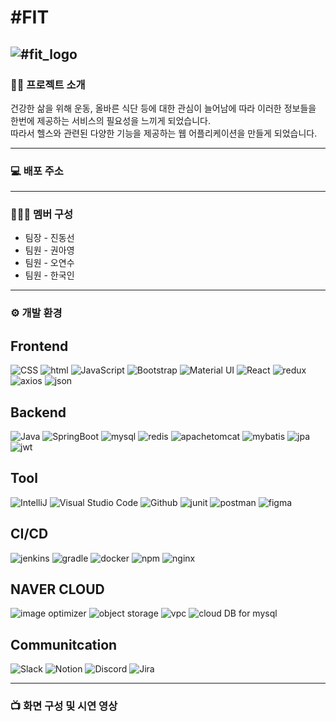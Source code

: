 # #FIT
![#fit_logo](https://github.com/KwonAYeong/KwonAYeong/assets/129161150/42aa0ef9-694a-474c-b0d7-1ba8d856fdac)
---

### 💪🏻 프로젝트 소개
건강한 삶을 위해 운동, 올바른 식단 등에 대한 관심이 늘어남에 따라 이러한 정보들을 한번에 제공하는 서비스의 필요성을 느끼게 되었습니다. <br />
따라서 헬스와 관련된 다양한 기능을 제공하는 웹 어플리케이션을 만들게 되었습니다.

---

### 💻 배포 주소

---

### 👩🏻‍💻 멤버 구성
* 팀장 - 진동선
* 팀원 - 권아영
* 팀원 - 오연수
* 팀원 - 한국인
----

### ⚙️ 개발 환경

## Frontend
![CSS](https://img.shields.io/badge/css-1572B6?style=for-the-badge&logo=css3&logoColor=white)
![html](https://img.shields.io/badge/html5-E34F26?style=for-the-badge&logo=html5&logoColor=white)
![JavaScript](https://img.shields.io/badge/JavaScript-F7DF1E?style=for-the-badge&logo=Javascript&logoColor=white)
![Bootstrap](https://img.shields.io/badge/Bootstrap-7952B3?style=for-the-badge&logo=Bootstrap&logoColor=white)
![Material UI](https://img.shields.io/badge/Material%20UI-007FFF?style=for-the-badge&logo=MUI&logoColor=white)
![React](https://img.shields.io/badge/React-20232A?style=for-the-badge&logo=react&logoColor=white)
![redux](https://img.shields.io/badge/redux-764ABC?style=for-the-badge&logo=redux&logoColor=white)
![axios](https://img.shields.io/badge/axios-5A29E4?style=for-the-badge&logo=axios&logoColor=white)
![json](https://img.shields.io/badge/json-000000?style=for-the-badge&logo=json&logoColor=white)

## Backend
![Java](https://img.shields.io/badge/Java-007396?style=for-the-badge&logo=Conda-Forge&logoColor=white)
![SpringBoot](https://img.shields.io/badge/springboot-6DB33F?style=for-the-badge&logo=springboot&logoColor=white)
![mysql](https://img.shields.io/badge/mysql-4479A1?style=for-the-badge&logo=mysql&logoColor=white)
![redis](https://img.shields.io/badge/redis-DC382D?style=for-the-badge&logo=redis&logoColor=white)
![apachetomcat](https://img.shields.io/badge/apachetomcat-F8DC75?style=for-the-badge&logo=apachetomcat&logoColor=white)
![mybatis](https://img.shields.io/badge/mybatis-<red>?style=for-the-badge)
![jpa](https://img.shields.io/badge/jpa-<yellow>?style=for-the-badge)
![jwt](https://img.shields.io/badge/jwt-<green>?style=for-the-badge)

## Tool
![IntelliJ](https://img.shields.io/badge/IntelliJ%20IDEA-000000?style=for-the-badge&logo=intellijidea&logoColor=white)
![Visual Studio Code](https://img.shields.io/badge/Visual%20Studio%20Code-007ACC?style=for-the-badge&logo=Visual%20Studio%20Code&logoColor=white)
![Github](https://img.shields.io/badge/GitHub-181717?style=for-the-badge&logo=GitHub&logoColor=white)
![junit](https://img.shields.io/badge/junit5-25A162?style=for-the-badge&logo=junit5&logoColor=white)
![postman](https://img.shields.io/badge/postman-FF6C37?style=for-the-badge&logo=postman&logoColor=white)
![figma](https://img.shields.io/badge/figma-F24E1E?style=for-the-badge&logo=figma&logoColor=white)

## CI/CD

![jenkins](https://img.shields.io/badge/jenkins-D24939?style=for-the-badge&logo=jenkins&logoColor=white)
![gradle](https://img.shields.io/badge/gradle-02303A?style=for-the-badge&logo=gradle&logoColor=white)
![docker](https://img.shields.io/badge/docker-2496ED?style=for-the-badge&logo=docker&logoColor=white)
![npm](https://img.shields.io/badge/npm-CB3837?style=for-the-badge&logo=npm&logoColor=white)
![nginx](https://img.shields.io/badge/nginx-009639?style=for-the-badge&logo=nginx&logoColor=white)

## NAVER CLOUD
![image optimizer](https://img.shields.io/badge/image%20optimizer-<red>?style=for-the-badge)
![object storage](https://img.shields.io/badge/object%20storage-<red>?style=for-the-badge)
![vpc](https://img.shields.io/badge/vpc-<red>?style=for-the-badge)
![cloud DB for mysql](https://img.shields.io/badge/cloud%20DB%20for%20mysql-<red>?style=for-the-badge)

## Communitcation
![Slack](https://img.shields.io/badge/Slack-4A154B?style=for-the-badge&logo=Slack&logoColor=white)
![Notion](https://img.shields.io/badge/Notion-000000?style=for-the-badge&logo=Notion&logoColor=white)
![Discord](https://img.shields.io/badge/Discord-5865F2?style=for-the-badge&logo=Discord&logoColor=white)
![Jira](https://img.shields.io/badge/Jira-0052CC?style=for-the-badge&logo=jira&logoColor=white)

---
### 📺 화면 구성 및 시연 영상

